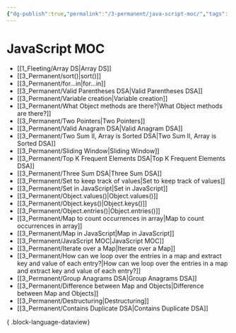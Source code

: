 ```yaml
---
{"dg-publish":true,"permalink":"/3-permanent/java-script-moc/","tags":["code/javascript","type/permanent"],"created":"2023-07-24T16:19:13.361-05:00","updated":"2023-09-05T14:34:04.520-05:00"}
---
```


# JavaScript MOC
- [[1_Fleeting/Array DS\|Array DS]]
- [[3_Permanent/sort()\|sort()]]
- [[3_Permanent/for...in\|for...in]]
- [[3_Permanent/Valid Parentheses DSA\|Valid Parentheses DSA]]
- [[3_Permanent/Variable creation\|Variable creation]]
- [[3_Permanent/What Object methods are there?\|What Object methods are there?]]
- [[3_Permanent/Two Pointers\|Two Pointers]]
- [[3_Permanent/Valid Anagram DSA\|Valid Anagram DSA]]
- [[3_Permanent/Two Sum II, Array is Sorted DSA\|Two Sum II, Array is Sorted DSA]]
- [[3_Permanent/Sliding Window\|Sliding Window]]
- [[3_Permanent/Top K Frequent Elements DSA\|Top K Frequent Elements DSA]]
- [[3_Permanent/Three Sum DSA\|Three Sum DSA]]
- [[3_Permanent/Set to keep track of values\|Set to keep track of values]]
- [[3_Permanent/Set in JavaScript\|Set in JavaScript]]
- [[3_Permanent/Object.values()\|Object.values()]]
- [[3_Permanent/Object.keys()\|Object.keys()]]
- [[3_Permanent/Object.entries()\|Object.entries()]]
- [[3_Permanent/Map to count occurrences in array\|Map to count occurrences in array]]
- [[3_Permanent/Map in JavaScript\|Map in JavaScript]]
- [[3_Permanent/JavaScript MOC\|JavaScript MOC]]
- [[3_Permanent/Iterate over a Map\|Iterate over a Map]]
- [[3_Permanent/How can we loop over the entries in a map and extract key and value of each entry?\|How can we loop over the entries in a map and extract key and value of each entry?]]
- [[3_Permanent/Group Anagrams DSA\|Group Anagrams DSA]]
- [[3_Permanent/Difference between Map and Objects\|Difference between Map and Objects]]
- [[3_Permanent/Destructuring\|Destructuring]]
- [[3_Permanent/Contains Duplicate DSA\|Contains Duplicate DSA]]

{ .block-language-dataview}
